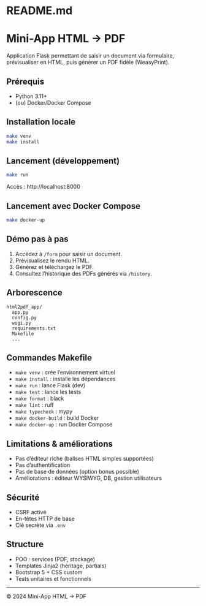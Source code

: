 # README.md

# Mini-App HTML → PDF

Application Flask permettant de saisir un document via formulaire, prévisualiser en HTML, puis générer un PDF fidèle (WeasyPrint).

## Prérequis
- Python 3.11+
- (ou) Docker/Docker Compose

## Installation locale
```sh
make venv
make install
```

## Lancement (développement)
```sh
make run
```
Accès : http://localhost:8000

## Lancement avec Docker Compose
```sh
make docker-up
```

## Démo pas à pas
1. Accédez à `/form` pour saisir un document.
2. Prévisualisez le rendu HTML.
3. Générez et téléchargez le PDF.
4. Consultez l’historique des PDFs générés via `/history`.

## Arborescence
```
html2pdf_app/
  app.py
  config.py
  wsgi.py
  requirements.txt
  Makefile
  ...
```

## Commandes Makefile
- `make venv` : crée l’environnement virtuel
- `make install` : installe les dépendances
- `make run` : lance Flask (dev)
- `make test` : lance les tests
- `make format` : black
- `make lint` : ruff
- `make typecheck` : mypy
- `make docker-build` : build Docker
- `make docker-up` : run Docker Compose

## Limitations & améliorations
- Pas d’éditeur riche (balises HTML simples supportées)
- Pas d’authentification
- Pas de base de données (option bonus possible)
- Améliorations : éditeur WYSIWYG, DB, gestion utilisateurs

## Sécurité
- CSRF activé
- En-têtes HTTP de base
- Clé secrète via `.env`

## Structure
- POO : services (PDF, stockage)
- Templates Jinja2 (héritage, partials)
- Bootstrap 5 + CSS custom
- Tests unitaires et fonctionnels

---

© 2024 Mini-App HTML → PDF
